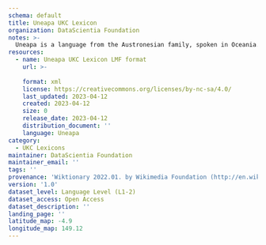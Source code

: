```yaml
---
schema: default
title: Uneapa UKC Lexicon
organization: DataScientia Foundation
notes: >-
  Uneapa is a language from the Austronesian family, spoken in Oceania. The UKC Lexicon of Uneapa is represented as a lexico-semantic network. It consists of words, word senses, synsets, as well as sense-level and synset-level relationships.
resources:
  - name: Uneapa UKC Lexicon LMF format
    url: >-
      
    format: xml
    license: https://creativecommons.org/licenses/by-nc-sa/4.0/
    last_updated: 2023-04-12
    created: 2023-04-12
    size: 0
    release_date: 2023-04-12
    distribution_document: ''
    language: Uneapa
category:
  - UKC Lexicons
maintainer: DataScientia Foundation
maintainer_email: ''
tags: ''
provenance: 'Wiktionary 2022.01. by Wikimedia Foundation (http://en.wiktionary.org); Princeton WordNet 2.1 by Princeton University (https://wordnet.princeton.edu)'
version: '1.0'
dataset_level: Language Level (L1-2)
dataset_access: Open Access
dataset_description: ''
landing_page: ''
latitude_map: -4.9
longitude_map: 149.12
---
```

